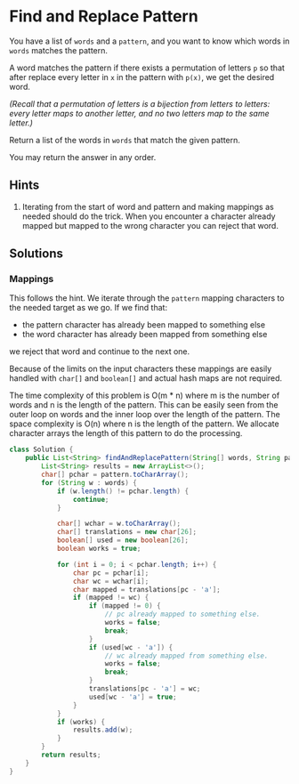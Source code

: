 # Find and Replace Pattern

You have a list of `words` and a `pattern`, and you want to know which words in
`words` matches the pattern.

A word matches the pattern if there exists a permutation of letters `p` so that
after replace every letter in `x` in the pattern with `p(x)`, we get the desired
word.

*(Recall that a permutation of letters is a bijection from letters to letters:
every letter maps to another letter, and no two letters map to the same
letter.)*

Return a list of the words in `words` that match the given pattern.

You may return the answer in any order.

## Hints

1. Iterating from the start of word and pattern and making mappings as needed
   should do the trick. When you encounter a character already mapped but
   mapped to the wrong character you can reject that word.

## Solutions

### Mappings

This follows the hint. We iterate through the `pattern` mapping characters to
the needed target as we go. If we find that:

* the pattern character has already been mapped to something else
* the word character has already been mapped from something else

we reject that word and continue to the next one.

Because of the limits on the input characters these mappings are easily handled
with `char[]` and `boolean[]` and actual hash maps are not required.

The time complexity of this problem is O(m * n) where m is the number of words
and n is the length of the pattern. This can be easily seen from the outer loop
on words and the inner loop over the length of the pattern. The space complexity
is O(n) where n is the length of the pattern. We allocate character arrays the
length of this pattern to do the processing.

```java
class Solution {
    public List<String> findAndReplacePattern(String[] words, String pattern) {
        List<String> results = new ArrayList<>();
        char[] pchar = pattern.toCharArray();
        for (String w : words) {
            if (w.length() != pchar.length) {
                continue;
            }

            char[] wchar = w.toCharArray();
            char[] translations = new char[26];
            boolean[] used = new boolean[26];
            boolean works = true;

            for (int i = 0; i < pchar.length; i++) {
                char pc = pchar[i];
                char wc = wchar[i];
                char mapped = translations[pc - 'a'];
                if (mapped != wc) {
                    if (mapped != 0) {
                        // pc already mapped to something else.
                        works = false;
                        break;
                    }
                    if (used[wc - 'a']) {
                        // wc already mapped from something else.
                        works = false;
                        break;
                    }
                    translations[pc - 'a'] = wc;
                    used[wc - 'a'] = true;
                }
            }
            if (works) {
                results.add(w);
            }
        }
        return results;
    }
}
```

